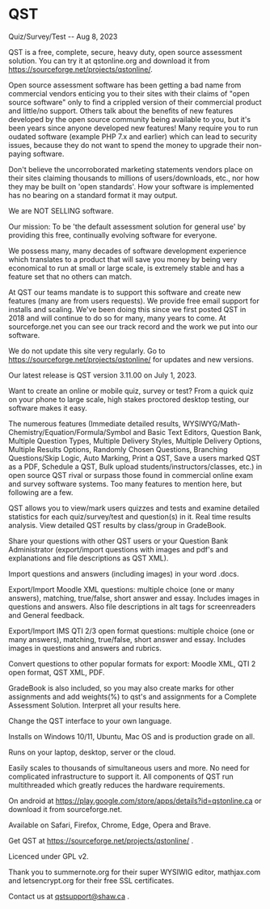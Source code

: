 # QST
Quiz/Survey/Test   --    Aug 8, 2023

QST is a free, complete, secure, heavy duty, open source assessment solution.
You can try it at qstonline.org and download it from https://sourceforge.net/projects/qstonline/. 

Open source assessment software has been getting a bad name from commercial vendors enticing you to their sites with their claims of "open source software" only to find a crippled version of their commercial product and little/no support.
Others talk about the benefits of new features developed by the open source community being available to you, but it's been years since anyone developed new features! 
Many require you to run oudated software (example PHP 7.x and earlier) which can lead to security issues, because they do not want to spend the money to upgrade their non-paying software.

Don't believe the uncorroborated marketing statements vendors place on their sites claiming thousands to millions of users/downloads, etc., nor how they may be built on 'open standards'. How your software is implemented has no bearing on a standard format it may output.

We are NOT SELLING software.

Our mission:
To be 'the default assessment solution for general use' by providing this free, continually evolving software for everyone.

We possess many, many decades of software development experience which translates to a product that will save you money by being very economical to run at small or large scale, is extremely stable and has a feature set that no others can match. 

At QST our teams mandate is to support this software and create new features (many are from users requests).
We provide free email support for installs and scaling.
We've been doing this since we first posted QST in 2018 and will continue to do so for many, many years to come.
At sourceforge.net you can see our track record and the work we put into our software.


We do not update this site very regularly. Go to https://sourceforge.net/projects/qstonline/ for updates and new versions.

Our latest release is QST version 3.11.00 on July 1, 2023.


Want to create an online or mobile quiz, survey or test? From a quick quiz on your phone to large scale, high stakes proctored desktop testing, our software makes it easy. 

The numerous features (Immediate detailed results, WYSIWYG/Math-Chemistry/Equation/Formula/Symbol and Basic Text Editors, Question Bank, Multiple Question Types, Multiple Delivery Styles, Multiple Delivery Options, Multiple Results Options, Randomly Chosen Questions, Branching Questions/Skip Logic, Auto Marking, Print a QST, Save a users marked QST as a PDF, Schedule a QST, Bulk upload students/instructors/classes, etc.) in open source QST rival or surpass those found in commercial online exam and survey software systems. Too many features to mention here, but following are a few.

QST allows you to view/mark users quizzes and tests and examine detailed statistics for each quiz/survey/test and question(s) in it. Real time results analysis. View detailed QST results by class/group in GradeBook.

Share your questions with other QST users or your Question Bank Administrator (export/import questions with images and pdf's and explanations and file descriptions as QST XML).

Import questions and answers (including images) in your word .docs.

Export/Import Moodle XML questions: multiple choice (one or many answers), matching, true/false, short answer and essay. Includes images in questions and answers. Also file descriptions in alt tags for screenreaders and General feedback.

Export/Import IMS QTI 2/3 open format questions: multiple choice (one or many answers), matching, true/false, short answer and essay. Includes images in questions and answers and rubrics.

Convert questions to other popular formats for export: Moodle XML, QTI 2 open format, QST XML, PDF.

GradeBook is also included, so you may also create marks for other assignments and add weights(%) to qst's and assignments for a Complete Assessment Solution. Interpret all your results here.

Change the QST interface to your own language.

Installs on Windows 10/11, Ubuntu, Mac OS and is production grade on all.

Runs on your laptop, desktop, server or the cloud.

Easily scales to thousands of simultaneous users and more.
No need for complicated infrastructure to support it. 
All components of QST run multithreaded which greatly reduces the hardware requirements. 

On android at https://play.google.com/store/apps/details?id=qstonline.ca or download it from sourceforge.net.

Available on Safari, Firefox, Chrome, Edge, Opera and Brave.

Get QST at https://sourceforge.net/projects/qstonline/ .

Licenced under GPL v2.

Thank you to summernote.org for their super WYSIWIG editor, mathjax.com and letsencrypt.org for their free SSL certificates.

Contact us at qstsupport@shaw.ca .

